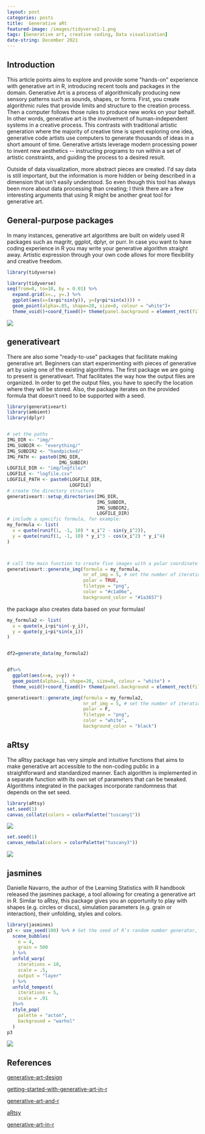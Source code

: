 ```yaml
---
layout: post
categories: posts
title:  Generative aRt  
featured-image: /images/tidyverse2-1.png
tags: [Generative art, creative coding, Data visualization]
date-string: December 2021
---
```



## Introduction

This article points aims to explore and provide some "hands-on" experience with generative art in R, introducing recent tools and packages in the domain.
Generative Art is a process of algorithmically producing new sensory patterns such as sounds, shapes, or forms.
First, you create algorithmic rules that provide limits and structure to the creation process.
Then a computer follows those rules to produce new works on your behalf.
In other words, generative art is the involvement of human-independent systems in a creative process.
This contrasts with traditional artistic generation where the majority of creative time is spent exploring one idea, generative code artists use computers to generate thousands of ideas in a short amount of time.
Generative artists leverage modern processing power to invent new aesthetics -- instructing programs to run within a set of artistic constraints, and guiding the process to a desired result.

Outside of data visualization, more abstract pieces are created.
I'd say data is still important, but the information is more hidden or being described in a dimension that isn't easily understood.
So even though this tool has always been more about data processing than creating; I think there are a few interesting arguments that using R might be another great tool for generative art.

## General-purpose packages

In many instances, generative art algorithms are built on widely used R packages such as magritr, ggplot, dplyr, or purr.
In case you want to have coding experience in R you may write your generative algorithm straight away.
Artistic expression through your own code allows for more flexibility and creative freedom.


```r
library(tidyverse)
```



```r
library(tidyverse)
seq(from=0, to=10, by = 0.01) %>%
  expand.grid(x=., y=.) %>%
  ggplot(aes(x=(x+pi*sin(y)), y=(y+pi*sin(x)))) +
  geom_point(alpha=.05, shape=20, size=0, colour = "white")+
  theme_void()+coord_fixed()+ theme(panel.background = element_rect(fill = 'black', colour = 'black'))
```

![](/images/tidyverse2-1.png)

## generativeart

There are also some "ready-to-use" packages that facilitate making generative art.
Beginners can start experimenting with pieces of generative art by using one of the existing algorithms.
The first package we are going to present is generativeart.
That facilitates the way how the output files are organized.
In order to get the output files, you have to specify the location where they will be stored.
Also, the package iterates on the provided formula that doesn't need to be supported with a seed.


```r
library(generativeart)
library(ambient)
library(dplyr)


# set the paths
IMG_DIR <- "img/"
IMG_SUBDIR <- "everything/"
IMG_SUBDIR2 <- "handpicked/"
IMG_PATH <- paste0(IMG_DIR, 
                   IMG_SUBDIR)
LOGFILE_DIR <- "img/logfile/"
LOGFILE <- "logfile.csv"
LOGFILE_PATH <- paste0(LOGFILE_DIR, 
                       LOGFILE)
# create the directory structure
generativeart::setup_directories(IMG_DIR, 
                                 IMG_SUBDIR, 
                                 IMG_SUBDIR2, 
                                 LOGFILE_DIR)
# include a specific formula, for example:
my_formula <- list(
  x = quote(runif(1, -1, 10) * x_i^2 - sin(y_i^2)),
  y = quote(runif(1, -1, 10) * y_i^3 - cos(x_i^2) * y_i^4)
)



# call the main function to create five images with a polar coordinate system
generativeart::generate_img(formula = my_formula, 
                            nr_of_img = 5, # set the number of iterations
                            polar = TRUE, 
                            filetype = "png", 
                            color = "#c1a06e", 
                            background_color = "#1a3657")
```

the package also creates data based on your formulas!


```r
my_formula2 <- list(
  x = quote(x_i+pi*sin(-y_i)),
  y = quote(y_i+pi*sin(x_i))
)


df2=generate_data(my_formula2)


df%>%
  ggplot(aes(x=x, y=y)) +
  geom_point(alpha=.1, shape=20, size=0, colour = "white") + 
  theme_void()+coord_fixed()+ theme(panel.background = element_rect(fill = 'black', colour = 'black'))

generativeart::generate_img(formula = my_formula2, 
                            nr_of_img = 5, # set the number of iterations
                            polar = F, 
                            filetype = "png", 
                            color = "white", 
                            background_color = "black")
```

## aRtsy

The aRtsy package has very simple and intuitive functions that aims to make generative art accessible to the non-coding public in a straightforward and standardized manner.
Each algorithm is implemented in a separate function with its own set of parameters that can be tweaked.
Algorithms integrated in the packages incorporate randomness that depends on the set seed.


```r
library(aRtsy)
set.seed(1)
canvas_collatz(colors = colorPalette("tuscany1"))
```

![](/images/aRtsy-1.png)


```r
set.seed(1)
canvas_nebula(colors = colorPalette("tuscany3"))
```

![](/images/aRtsy2-1.png)

## jasmines

Danielle Navarro, the author of the Learning Statistics with R handbook released the jasmines package, a tool allowing for creating a generative art in R.
Similar to aRtsy, this package gives you an opportunity to play with shapes (e.g. circles or discs), simulation parameters (e.g. grain or interaction), their unfolding, styles and colors.


```r
library(jasmines)
p3 <- use_seed(100) %>% # Set the seed of R‘s random number generator, which is useful for creating simulations or random objects that can be reproduced.
  scene_bubbles(
    n = 4, 
    grain = 500
  ) %>%
  unfold_warp(
    iterations = 10,
    scale = .5, 
    output = "layer" 
  ) %>%
  unfold_tempest(
    iterations = 5,
    scale = .01
  )%>%
  style_pop(
    palette = "acton",
    background = "warhol"
  )
p3
```

![](/images/jasmines-1.png)

## References

[generative-art-design](https://aiartists.org/generative-art-design)

[getting-started-with-generative-art-in-r](https://towardsdatascience.com/getting-started-with-generative-art-in-r-3bc50067d34b)

[generative-art-and-r](https://generative.substack.com/p/generative-art-and-r)

[aRtsy](https://github.com/koenderks/aRtsy)

[generative-art-in-r](https://blog.djnavarro.net/posts/2021-07-08_generative-art-in-r/)
